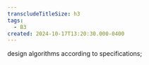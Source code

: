 ```yaml
---
transcludeTitleSize: h3
tags:
  - B3
created: 2024-10-17T13:20:30.000-0400
---
```

design algorithms according to specifications;